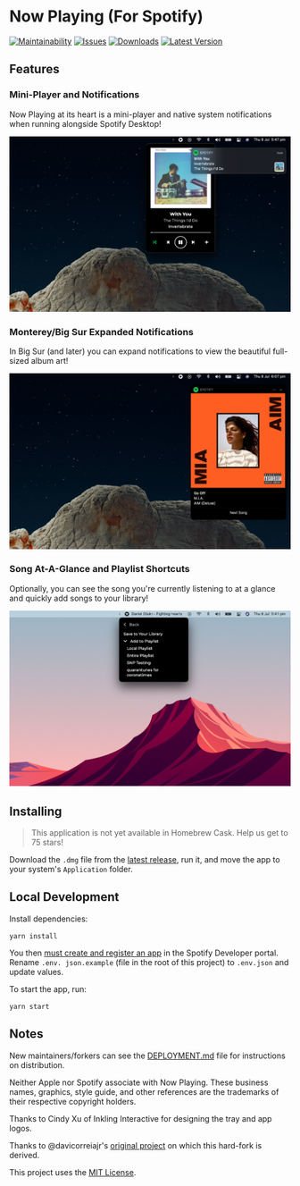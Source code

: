 # Now Playing (For Spotify)

[![Maintainability][maintainability-badge]][maintainability-link]
[![Issues](https://img.shields.io/github/issues/teaminkling/mac-spotify-np)][issues]
[![Downloads][github-downloads-badge]][releases]
[![Latest Version][github-latest-release-badge]][latest-release]

## Features

### Mini-Player and Notifications

Now Playing at its heart is a mini-player and native system notifications when running alongside Spotify Desktop!

![](docs/img/screenshot_1.png)

### Monterey/Big Sur Expanded Notifications

In Big Sur (and later) you can expand notifications to view the beautiful full-sized album art!

![](docs/img/screenshot_3.png)

### Song At-A-Glance and Playlist Shortcuts

Optionally, you can see the song you're currently listening to at a glance and quickly add songs to your library!

![](docs/img/screenshot_2.png)

## Installing

> This application is not yet available in Homebrew Cask. Help us get to 75 stars!

Download the `.dmg` file from the [latest release][latest-release], run it, and move the app to your system's
`Application` folder.

## Local Development

Install dependencies:

```
yarn install
```

You then [must create and register an app][spotify-app-registration] in the Spotify Developer portal.
Rename `.env. json.example` (file in the root of this project) to `.env.json` and update values.

To start the app, run:

```
yarn start
```

## Notes

New maintainers/forkers can see the [DEPLOYMENT.md](DEPLOYMENT.md) file for instructions on distribution.

Neither Apple nor Spotify associate with Now Playing. These business names, graphics, style guide, and other references
are the trademarks of their respective copyright holders.

Thanks to Cindy Xu of Inkling Interactive for designing the tray and app logos.

Thanks to @davicorreiajr's [original project][old-version-repo] on which this hard-fork is derived.

This project uses the [MIT License](LICENSE).

[maintainability-badge]:       https://api.codeclimate.com/v1/badges/87b6080da2e2dce357a2/maintainability

[maintainability-link]:        https://codeclimate.com/github/teaminkling/mac-spotify-np/maintainability

[github-downloads-badge]:      https://img.shields.io/github/downloads/teaminkling/mac-spotify-np/total

[github-latest-release-badge]: https://img.shields.io/github/v/release/teaminkling/mac-spotify-np

[issues]:                      https://github.com/teaminkling/mac-spotify-np/issues

[releases]:                    https://github.com/teaminkling/mac-spotify-np/releases

[latest-release]:              https://github.com/teaminkling/mac-spotify-np/releases/latest

[spotify-app-registration]:    https://developer.spotify.com/documentation/general/guides/app-settings

[old-version-repo]:            https://github.com/davicorreiajr/spotify-now-playing
